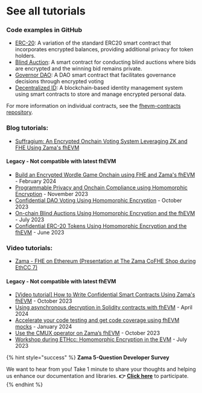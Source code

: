# See all tutorials

### Code examples in GitHub

- [ERC-20](https://github.com/zama-ai/fhevm-contracts/tree/main/contracts/token/ERC20): A variation of the standard ERC20 smart contract that incorporates encrypted balances, providing additional privacy for token holders.
- [Blind Auction](https://github.com/zama-ai/fhevm/blob/main/examples/BlindAuction.sol): A smart contract for conducting blind auctions where bids are encrypted and the winning bid remains private.
- [Governor DAO](https://github.com/zama-ai/fhevm-contracts/tree/main/contracts/governance): A DAO smart contract that facilitates governance decisions through encrypted voting
- [Decentralized ID](https://github.com/poppyseedDev/FHEPass): A blockchain-based identity management system using smart contracts to store and manage encrypted personal data.

For more information on individual contracts, see the [fhevm-contracts repository](https://github.com/zama-ai/fhevm-contracts).

### Blog tutorials:
- [Suffragium: An Encrypted Onchain Voting System Leveraging ZK and FHE Using Zama's fhEVM](https://www.zama.ai/post/encrypted-onchain-voting-using-zk-and-fhe-with-zama-fhevm)

#### Legacy - Not compatible with latest fhEVM

- [Build an Encrypted Wordle Game Onchain using FHE and Zama's fhEVM](https://www.zama.ai/post/build-an-encrypted-wordle-game-onchain-using-fhe-and-zama-fhevm) - February 2024
- [Programmable Privacy and Onchain Compliance using Homomorphic Encryption](https://www.zama.ai/post/programmable-privacy-and-onchain-compliance-using-homomorphic-encryption) - November 2023
- [Confidential DAO Voting Using Homomorphic Encryption](https://www.zama.ai/post/confidential-dao-voting-using-homomorphic-encryption) - October 2023
- [On-chain Blind Auctions Using Homomorphic Encryption and the fhEVM](https://www.zama.ai/post/on-chain-blind-auctions-using-homomorphic-encryption) - July 2023
- [Confidential ERC-20 Tokens Using Homomorphic Encryption and the fhEVM](https://www.zama.ai/post/confidential-erc-20-tokens-using-homomorphic-encryption) - June 2023

### Video tutorials:
 - [Zama - FHE on Ethereum (Presentation at The Zama CoFHE Shop during EthCC 7)](https://www.youtube.com/watch?v=WngC5cvV_fc&ab_channel=Zama)

#### Legacy - Not compatible with latest fhEVM

- [\[Video tutorial\] How to Write Confidential Smart Contracts Using Zama's fhEVM](https://www.zama.ai/post/video-tutorial-how-to-write-confidential-smart-contracts-using-zamas-fhevm) - October 2023
- [Using asynchronous decryption in Solidity contracts with fhEVM](https://www.zama.ai/post/video-tutorial-using-asynchronous-decryption-in-solidity-contracts-with-fhevm) - April 2024
- [Accelerate your code testing and get code coverage using fhEVM mocks](https://www.zama.ai/post/video-tutorial-accelerate-your-code-testing-and-get-code-coverage-using-fhevm-mocks) - January 2024
- [Use the CMUX operator on Zama’s fhEVM](https://www.youtube.com/watch?v=7icM0EOSvU0) - October 2023
- [Workshop during ETHcc: Homomorphic Encryption in the EVM](https://www.youtube.com/watch?v=eivfVykPP8U) - July 2023

{% hint style="success" %}
**Zama 5-Question Developer Survey**

We want to hear from you! Take 1 minute to share your thoughts and helping us enhance our documentation and libraries. **👉** [**Click here**](https://www.zama.ai/developer-survey) to participate.
{% endhint %}
